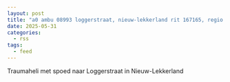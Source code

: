 ```yaml
---
layout: post
title: "a0 ambu 08993 loggerstraat, nieuw-lekkerland rit 167165, regio 18"
date: 2025-05-31
categories: 
  - rss
tags: 
  - feed
---
```


Traumaheli met spoed naar Loggerstraat in Nieuw-Lekkerland
